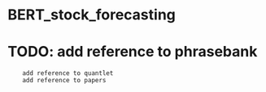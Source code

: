 # BERT_stock_forecasting


# TODO: add reference to phrasebank
        add reference to quantlet
        add reference to papers
